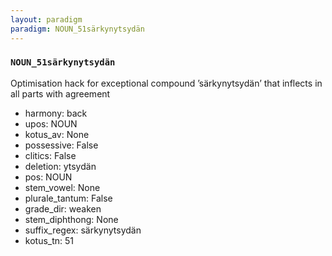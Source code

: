 ```yaml
---
layout: paradigm
paradigm: NOUN_51särkynytsydän
---
```

### ` NOUN_51särkynytsydän `

Optimisation hack for exceptional compound ’särkynytsydän’ that inflects in all parts with agreement
* harmony: back
* upos: NOUN
* kotus_av: None
* possessive: False
* clitics: False
* deletion: ytsydän
* pos: NOUN
* stem_vowel: None
* plurale_tantum: False
* grade_dir: weaken
* stem_diphthong: None
* suffix_regex: särkynytsydän
* kotus_tn: 51
